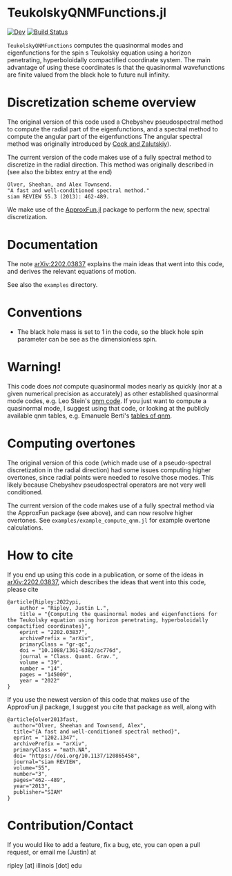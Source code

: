 # TeukolskyQNMFunctions.jl

<!--- [![Stable](https://img.shields.io/badge/docs-stable-blue.svg)](https://JLRipley314.github.io/TeukolskyQNMFunctions.jl/stable) -->
[![Dev](https://img.shields.io/badge/docs-dev-blue.svg)](https://JLRipley314.github.io/TeukolskyQNMFunctions.jl/dev)
[![Build Status](https://github.com/JLRipley314/TeukolskyQNMFunctions.jl/actions/workflows/CI.yml/badge.svg?branch=main)](https://github.com/JLRipley314/TeukolskyQNMFunctions.jl/actions/workflows/CI.yml?query=branch%3Amain)
<!--- [![Coverage](https://codecov.io/gh/JLRipley314/TeukolskyQNMFunctions.jl/branch/main/graph/badge.svg)](https://codecov.io/gh/JLRipley314/TeukolskyQNMFunctions.jl) -->

`TeukolskyQNMFunctions` computes the quasinormal modes and eigenfunctions 
for the spin s Teukolsky equation
using a horizon penetrating, hyperboloidally compactified coordinate system.
The main advantage of using these coordinates is that the quasinormal
wavefunctions are finite valued from the black hole to future null infinity.

# Discretization scheme overview

The original version of this code used a Chebyshev pseudospectral method to compute
the radial part of the eigenfunctions, 
and a spectral method to compute the angular part of the eigenfunctions
The angular spectral method was originally introduced by 
[Cook and Zalutskiy](https://arxiv.org/abs/1410.7698)).

The current version of the code makes use of a fully spectral method to
discretize in the radial direction.
This method was originally described in (see also the bibtex entry at the end) 
```
Olver, Sheehan, and Alex Townsend. 
"A fast and well-conditioned spectral method." 
siam REVIEW 55.3 (2013): 462-489.
```

We make use of the 
[ApproxFun.jl](https://github.com/JuliaApproximation/ApproxFun.jl) package to
perform the new, spectral discretization.   

# Documentation

The note [arXiv:2202.03837](https://arxiv.org/abs/2202.03837) 
explains the main ideas that went into this code,
and derives the relevant equations of motion.

See also the `examples` directory.

# Conventions 

* The black hole mass is set to 1 in the code, so the black hole
spin parameter can be see as the dimensionless spin. 

# Warning!

This code does *not* compute quasinormal modes nearly as quickly 
(nor at a given numerical precision as accurately) as other established
quasinormal mode codes, e.g. 
Leo Stein's [qnm code](https://github.com/duetosymmetry/qnm).
If you just want to compute a quasinormal mode, I suggest using that code,
or looking at the publicly available qnm tables, e.g. 
Emanuele Berti's [tables of qnm](https://pages.jh.edu/eberti2/ringdown/).

# Computing overtones

The original version of this code (which made use of a pseudo-spectral discretization
in the radial direction) had some issues computing higher overtones,
since radial points were needed to resolve those modes. 
This likely because Chebyshev
pseudospectral operators are not very well conditioned.

The current version of the code makes use of a fully spectral method via
the ApproxFun package (see above), and can now resolve higher overtones.
See `examples/example_compute_qnm.jl` for example overtone calculations. 

# How to cite

If you end up using this code in a publication, or some of the ideas in
[arXiv:2202.03837](https://arxiv.org/abs/2202.03837), 
which describes the ideas that went into this code, please cite
```
@article{Ripley:2022ypi,
    author = "Ripley, Justin L.",
    title = "{Computing the quasinormal modes and eigenfunctions for the Teukolsky equation using horizon penetrating, hyperboloidally compactified coordinates}",
    eprint = "2202.03837",
    archivePrefix = "arXiv",
    primaryClass = "gr-qc",
    doi = "10.1088/1361-6382/ac776d",
    journal = "Class. Quant. Grav.",
    volume = "39",
    number = "14",
    pages = "145009",
    year = "2022"
}
```

If you use the newest version of this code that makes use of the ApproxFun.jl
package, I suggest you cite that package as well, along with 
```
@article{olver2013fast,
  author="Olver, Sheehan and Townsend, Alex",
  title="{A fast and well-conditioned spectral method}",
  eprint = "1202.1347",
  archivePrefix = "arXiv",
  primaryClass = "math.NA",
  doi= "https://doi.org/10.1137/120865458", 
  journal="siam REVIEW",
  volume="55",
  number="3",
  pages="462--489",
  year="2013",
  publisher="SIAM"
}
```

# Contribution/Contact 

If you would like to add a feature, fix a bug, etc, 
you can open a pull request, or email me (Justin) at

ripley [at] illinois [dot] edu
